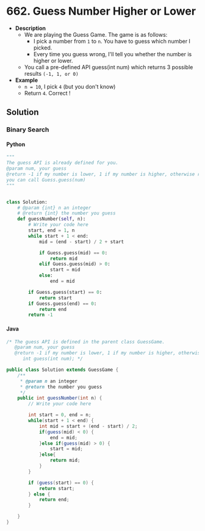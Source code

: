 # 662. Guess Number Higher or Lower

- **Description**
    - We are playing the Guess Game. The game is as follows:
        - I pick a number from `1` to `n`. You have to guess which number I picked.
        - Every time you guess wrong, I'll tell you whether the number is higher or lower.
    - You call a pre-defined API guess(int num) which returns 3 possible results `(-1, 1, or 0)`
- **Example**
    - `n = 10`, I pick `4` (but you don't know)
    - Return `4`. Correct !


## Solution


### Binary Search


#### Python


```python
"""
The guess API is already defined for you.
@param num, your guess
@return -1 if my number is lower, 1 if my number is higher, otherwise return 0
you can call Guess.guess(num)
"""


class Solution:
    # @param {int} n an integer
    # @return {int} the number you guess
    def guessNumber(self, n):
        # Write your code here
        start, end = 1, n
        while start + 1 < end:
            mid = (end - start) / 2 + start

            if Guess.guess(mid) == 0:
                return mid
            elif Guess.guess(mid) > 0:
                start = mid
            else:
                end = mid

        if Guess.guess(start) == 0:
            return start
        if Guess.guess(end) == 0:
            return end
        return -1
```


#### Java

```java
/* The guess API is defined in the parent class GuessGame.
   @param num, your guess
   @return -1 if my number is lower, 1 if my number is higher, otherwise return 0
      int guess(int num); */

public class Solution extends GuessGame {
    /**
     * @param n an integer
     * @return the number you guess
     */
    public int guessNumber(int n) {
        // Write your code here

        int start = 0, end = n;
        while(start + 1 < end) {
            int mid = start + (end - start) / 2;
            if(guess(mid) < 0) {
                end = mid;
            }else if(guess(mid) > 0) {
                start = mid;
            }else{
                return mid;
            }
        }

        if (guess(start) == 0) {
            return start;
        } else {
            return end;
        }

    }
}
```
